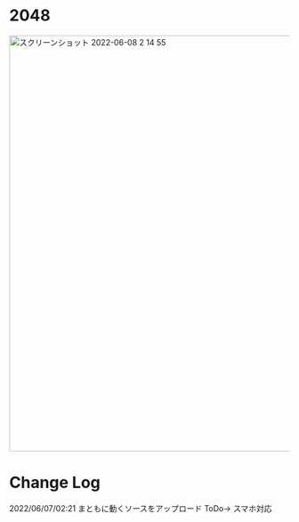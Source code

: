 # 2048
<img width="747" alt="スクリーンショット 2022-06-08 2 14 55" src="https://user-images.githubusercontent.com/77357587/172443443-caac45af-43ad-4351-a2a8-de4e650a96ad.png">

# Change Log
2022/06/07/02:21 まともに動くソースをアップロード ToDo-> スマホ対応
